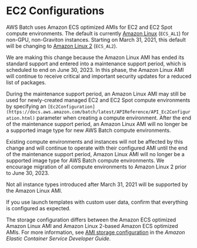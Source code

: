 # EC2 Configurations<a name="ec2-configurations"></a>

AWS Batch uses Amazon ECS optimized AMIs for EC2 and EC2 Spot compute environments\. The default is currently [Amazon Linux](https://docs.aws.amazon.com/AmazonECS/latest/developerguide/ecs-optimized_AMI.html#alami) \(`ECS_AL1`\) for non\-GPU, non\-Graviton instances\. Starting on March 31, 2021, this default will be changing to [Amazon Linux 2](https://docs.aws.amazon.com/AmazonECS/latest/developerguide/ecs-optimized_AMI.html#al2ami) \(`ECS_AL2`\)\.

We are making this change because the Amazon Linux AMI has ended its standard support and entered into a maintenance support period, which is scheduled to end on June 30, 2023\. In this phase, the Amazon Linux AMI will continue to receive critical and important security updates for a reduced list of packages\.

During the maintenance support period, an Amazon Linux AMI may still be used for newly\-created managed EC2 and EC2 Spot compute environments by specifying an `[Ec2Configuration](https://docs.aws.amazon.com/batch/latest/APIReference/API_Ec2Configuration.html)` parameter when creating a compute environment\. After the end of the maintenance support period, an Amazon Linux AMI will no longer be a supported image type for new AWS Batch compute environments\.

Existing compute environments and instances will not be affected by this change and will continue to operate with their configured AMI until the end of the maintenance support period, Amazon Linux AMI will no longer be a supported image type for AWS Batch compute environments\. We encourage migration of all compute environments to Amazon Linux 2 prior to June 30, 2023\.

Not all instance types introduced after March 31, 2021 will be supported by the Amazon Linux AMI\.

If you use launch templates with custom user data, confirm that everything is configured as expected\.

The storage configuration differs between the Amazon ECS optimized Amazon Linux AMI and Amazon Linux 2\-based Amazon ECS optimized AMIs\. For more information, see [AMI storage configuration](https://docs.aws.amazon.com/AmazonECS/latest/developerguide/ecs-ami-storage-config.html) in the *Amazon Elastic Container Service Developer Guide*\.